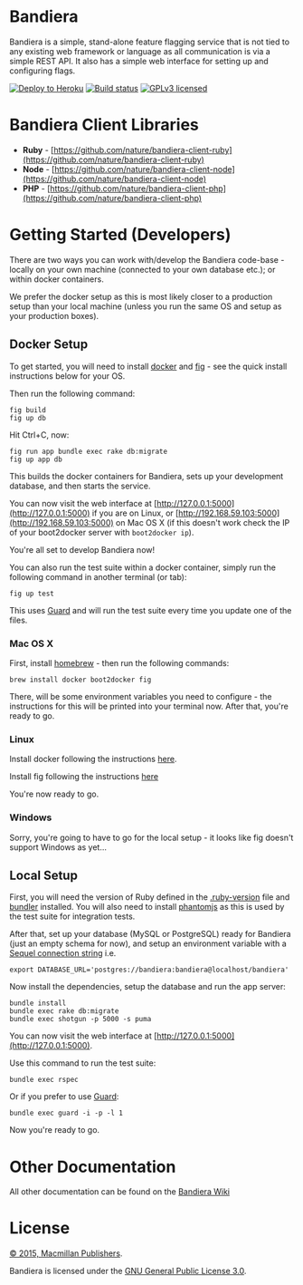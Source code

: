 # Bandiera

Bandiera is a simple, stand-alone feature flagging service that is not tied to
any existing web framework or language as all communication is via a simple
REST API.  It also has a simple web interface for setting up and configuring
flags.

[![Deploy to Heroku](https://www.herokucdn.com/deploy/button.png)](https://heroku.com/deploy)
[![Build status][shield-build]][info-build]
[![GPLv3 licensed][shield-license]][info-license]

# Bandiera Client Libraries

* **Ruby** - [https://github.com/nature/bandiera-client-ruby](https://github.com/nature/bandiera-client-ruby)
* **Node** - [https://github.com/nature/bandiera-client-node](https://github.com/nature/bandiera-client-node)
* **PHP** - [https://github.com/nature/bandiera-client-php](https://github.com/nature/bandiera-client-php)

# Getting Started (Developers)

There are two ways you can work with/develop the Bandiera code-base - locally
on your own machine (connected to your own database etc.); or within docker
containers.

We prefer the docker setup as this is most likely closer to a production setup
than your local machine (unless you run the same OS and setup as your
production boxes).

## Docker Setup

To get started, you will need to install [docker](https://www.docker.com/) and
[fig](http://www.fig.sh/) - see the quick install instructions below for your
OS.

Then run the following command:

```
fig build
fig up db
```

Hit Ctrl+C, now:

```
fig run app bundle exec rake db:migrate
fig up app db
```

This builds the docker containers for Bandiera, sets up your development
database, and then starts the service.

You can now visit the web interface at
[http://127.0.0.1:5000](http://127.0.0.1:5000) if you are on Linux, or
[http://192.168.59.103:5000](http://192.168.59.103:5000) on Mac OS X (if this
doesn't work check the IP of your boot2docker server with `boot2docker ip`).

You're all set to develop Bandiera now!

You can also run the test suite within a docker container, simply run the
following command in another terminal (or tab):

```
fig up test
```

This uses [Guard](https://github.com/guard/guard) and will run the test suite
every time you update one of the files.

### Mac OS X

First, install [homebrew](http://brew.sh/) - then run the following commands:

```
brew install docker boot2docker fig
```

There, will be some environment variables you need to configure - the
instructions for this will be printed into your terminal now.  After that,
you're ready to go.

### Linux

Install docker following the instructions
[here](https://docs.docker.com/installation/#installation).

Install fig following the instructions [here](http://www.fig.sh/install.html)

You're now ready to go.

### Windows

Sorry, you're going to have to go for the local setup - it looks like fig
doesn't support Windows as yet...

## Local Setup

First, you will need the version of Ruby defined in the
[.ruby-version](.ruby-version) file and [bundler](http://bundler.io/)
installed.  You will also need to install [phantomjs](http://phantomjs.org/) as
this is used by the test suite for integration tests.

After that, set up your database (MySQL or PostgreSQL) ready for
Bandiera (just an empty schema for now), and setup an environment variable
with a [Sequel connection
string](http://sequel.jeremyevans.net/rdoc/files/doc/opening_databases_rdoc.html)
i.e.

```
export DATABASE_URL='postgres://bandiera:bandiera@localhost/bandiera'
```

Now install the dependencies, setup the database and run the app server:

```
bundle install
bundle exec rake db:migrate
bundle exec shotgun -p 5000 -s puma
```

You can now visit the web interface at
[http://127.0.0.1:5000](http://127.0.0.1:5000).

Use this command to run the test suite:

```
bundle exec rspec
```

Or if you prefer to use [Guard](https://github.com/guard/guard):

```
bundle exec guard -i -p -l 1
```

Now you're ready to go.

# Other Documentation

All other documentation can be found on the [Bandiera Wiki](https://github.com/nature/bandiera/wiki)

# License

[&copy; 2015, Macmillan Publishers](LICENSE.txt).

Bandiera is licensed under the [GNU General Public License 3.0][gpl].

[gpl]: http://www.gnu.org/licenses/gpl-3.0.html
[info-license]: LICENSE
[info-build]: https://travis-ci.org/nature/bandiera
[shield-license]: https://img.shields.io/badge/license-GPLv3-blue.svg
[shield-build]: https://img.shields.io/travis/nature/bandiera/master.svg
